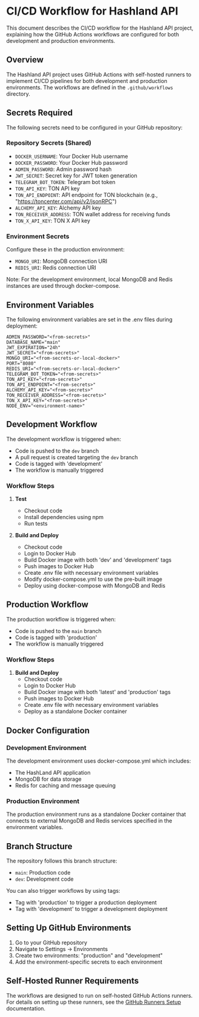 # CI/CD Workflow for Hashland API

This document describes the CI/CD workflow for the Hashland API project, explaining how the GitHub Actions workflows are configured for both development and production environments.

## Overview

The Hashland API project uses GitHub Actions with self-hosted runners to implement CI/CD pipelines for both development and production environments. The workflows are defined in the `.github/workflows` directory.

## Secrets Required

The following secrets need to be configured in your GitHub repository:

### Repository Secrets (Shared)
- `DOCKER_USERNAME`: Your Docker Hub username
- `DOCKER_PASSWORD`: Your Docker Hub password
- `ADMIN_PASSWORD`: Admin password hash
- `JWT_SECRET`: Secret key for JWT token generation
- `TELEGRAM_BOT_TOKEN`: Telegram bot token
- `TON_API_KEY`: TON API key
- `TON_API_ENDPOINT`: API endpoint for TON blockchain (e.g., "https://toncenter.com/api/v2/jsonRPC")
- `ALCHEMY_API_KEY`: Alchemy API key
- `TON_RECEIVER_ADDRESS`: TON wallet address for receiving funds
- `TON_X_API_KEY`: TON X API key

### Environment Secrets

Configure these in the production environment:
- `MONGO_URI`: MongoDB connection URI
- `REDIS_URI`: Redis connection URI

Note: For the development environment, local MongoDB and Redis instances are used through docker-compose.

## Environment Variables

The following environment variables are set in the .env files during deployment:

```
ADMIN_PASSWORD="<from-secrets>"
DATABASE_NAME="main"
JWT_EXPIRATION="24h"
JWT_SECRET="<from-secrets>"
MONGO_URI="<from-secrets-or-local-docker>"
PORT="8080"
REDIS_URI="<from-secrets-or-local-docker>"
TELEGRAM_BOT_TOKEN="<from-secrets>"
TON_API_KEY="<from-secrets>"
TON_API_ENDPOINT="<from-secrets>"
ALCHEMY_API_KEY="<from-secrets>"
TON_RECEIVER_ADDRESS="<from-secrets>"
TON_X_API_KEY="<from-secrets>"
NODE_ENV="<environment-name>"
```

## Development Workflow

The development workflow is triggered when:
- Code is pushed to the `dev` branch
- A pull request is created targeting the `dev` branch
- Code is tagged with 'development'
- The workflow is manually triggered

### Workflow Steps

1. **Test**
   - Checkout code
   - Install dependencies using npm
   - Run tests

2. **Build and Deploy**
   - Checkout code
   - Login to Docker Hub
   - Build Docker image with both 'dev' and 'development' tags
   - Push images to Docker Hub
   - Create .env file with necessary environment variables
   - Modify docker-compose.yml to use the pre-built image
   - Deploy using docker-compose with MongoDB and Redis

## Production Workflow

The production workflow is triggered when:
- Code is pushed to the `main` branch
- Code is tagged with 'production'
- The workflow is manually triggered

### Workflow Steps

1. **Build and Deploy**
   - Checkout code
   - Login to Docker Hub
   - Build Docker image with both 'latest' and 'production' tags
   - Push images to Docker Hub
   - Create .env file with necessary environment variables
   - Deploy as a standalone Docker container

## Docker Configuration

### Development Environment
The development environment uses docker-compose.yml which includes:
- The HashLand API application
- MongoDB for data storage
- Redis for caching and message queuing

### Production Environment
The production environment runs as a standalone Docker container that connects to external MongoDB and Redis services specified in the environment variables.

## Branch Structure

The repository follows this branch structure:
- `main`: Production code 
- `dev`: Development code

You can also trigger workflows by using tags:
- Tag with 'production' to trigger a production deployment
- Tag with 'development' to trigger a development deployment

## Setting Up GitHub Environments

1. Go to your GitHub repository
2. Navigate to Settings → Environments
3. Create two environments: "production" and "development"
4. Add the environment-specific secrets to each environment

## Self-Hosted Runner Requirements

The workflows are designed to run on self-hosted GitHub Actions runners. For details on setting up these runners, see the [GitHub Runners Setup](./github-runners-setup.md) documentation. 